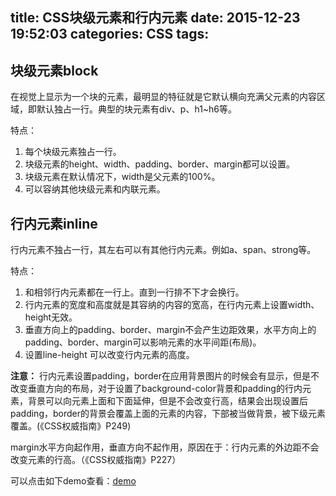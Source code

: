 title: CSS块级元素和行内元素
date: 2015-12-23 19:52:03
categories: CSS
tags:
---
## 块级元素block
在视觉上显示为一个块的元素，最明显的特征就是它默认横向充满父元素的内容区域，即默认独占一行。典型的块元素有div、p、h1~h6等。

特点：
1. 每个块级元素独占一行。
2. 块级元素的height、width、padding、border、margin都可以设置。
3. 块级元素在默认情况下，width是父元素的100%。
4. 可以容纳其他块级元素和内联元素。

<!--more-->

## 行内元素inline
行内元素不独占一行，其左右可以有其他行内元素。例如a、span、strong等。

特点：
1. 和相邻行内元素都在一行上。直到一行排不下才会换行。
2. 行内元素的宽度和高度就是其容纳的内容的宽高，在行内元素上设置width、height无效。
3. 垂直方向上的padding、border、margin不会产生边距效果，水平方向上的padding、border、margin可以影响元素的水平间距(布局)。
4. 设置line-height 可以改变行内元素的高度。

**注意：**
行内元素设置padding，border在应用背景图片的时候会有显示，但是不改变垂直方向的布局，对于设置了background-color背景和padding的行内元素，背景可以向元素上面和下面延伸，但是不会改变行高，结果会出现设置后padding，border的背景会覆盖上面的元素的内容，下部被当做背景，被下级元素覆盖。(《CSS权威指南》P249)

margin水平方向起作用，垂直方向不起作用，原因在于：行内元素的外边距不会改变元素的行高。（《CSS权威指南》P227）

可以点击如下demo查看：[demo](http://codepen.io/theqwang/pen/obLKxg)
